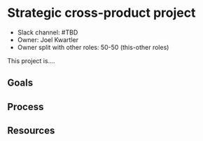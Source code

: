# Strategic cross-product project

- Slack channel: #TBD
- Owner: Joel Kwartler
- Owner split with other roles: 50-50 (this-other roles)

This project is....

## Goals

## Process

## Resources
